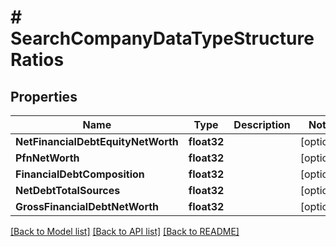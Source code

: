 # # SearchCompanyDataTypeStructureRatios


## Properties 


Name | Type | Description | Notes
------------ | ------------- | ------------- | -------------
**NetFinancialDebtEquityNetWorth**| **float32** |   | [optional]
**PfnNetWorth**| **float32** |   | [optional]
**FinancialDebtComposition**| **float32** |   | [optional]
**NetDebtTotalSources**| **float32** |   | [optional]
**GrossFinancialDebtNetWorth**| **float32** |   | [optional]


[[Back to Model list]](../../README.md#models) [[Back to API list]](../../README.md#endpoints) [[Back to README]](../../README.md)

